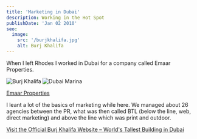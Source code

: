 ```yaml
---
title: 'Marketing in Dubai'
description: Working in the Hot Spot
publishDate: 'Jan 02 2010'
seo:
  image:
    src: '/burjkhalifa.jpg'
    alt: Burj Khalifa
---
```


When I left Rhodes I worked in Dubai for a company called Emaar Properties. 

![Burj Khalifa](/burjkhalifa.jpg)
![Dubai Marina](/dubaimarina.jpg)

[Emaar Properties](https://www.emaar.com/)

I leant a lot of the basics of marketing while here. We managed about 26 agencies between the PR, what was then called BTL (below the line, web, direct marketing) and above the line which was print and outdoor. 

[Visit the Official Burj Khalifa Website – World's Tallest Building in Dubai](https://www.burjkhalifa.ae/)


